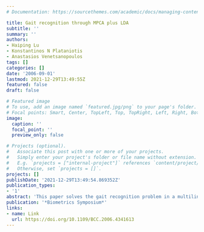 ```yaml
---
# Documentation: https://sourcethemes.com/academic/docs/managing-content/

title: Gait recognition through MPCA plus LDA
subtitle: ''
summary: ''
authors:
- Haiping Lu
- Konstantinos N Plataniotis
- Anastasios Venetsanopoulos
tags: []
categories: []
date: '2006-09-01'
lastmod: 2021-12-29T13:49:55Z
featured: false
draft: false

# Featured image
# To use, add an image named `featured.jpg/png` to your page's folder.
# Focal points: Smart, Center, TopLeft, Top, TopRight, Left, Right, BottomLeft, Bottom, BottomRight.
image:
  caption: ''
  focal_point: ''
  preview_only: false

# Projects (optional).
#   Associate this post with one or more of your projects.
#   Simply enter your project's folder or file name without extension.
#   E.g. `projects = ["internal-project"]` references `content/project/deep-learning/index.md`.
#   Otherwise, set `projects = []`.
projects: []
publishDate: '2021-12-29T13:49:54.869352Z'
publication_types:
- '1'
abstract: 'This paper solves the gait recognition problem in a multilinear principal component analysis (MPCA) framework. Gait sequences are naturally described as tensor objects and feature extraction for tensor objects is important in computer vision and pattern recognition applications. Classical principal component analysis (PCA) operates on vectors and it is not directly applicable to gait sequences. This work introduces an MPCA framework for feature extraction from gait sequences by seeking a multilinear projection onto a tensor subspace of lower dimensionality which captures most of the variance of the original gait samples. A subset of the extracted eigen-tensors are selected and the classical LDA is then applied. In experiments, gait recognition results are reported on the Gait Challenge data sets using the proposed solution. The results indicate that with a simple design, the proposed algorithm outperforms the state-of-the-art algorithms.'
publication: '*Biometrics Symposium*'
links:
- name: Link
  url: https://doi.org/10.1109/BCC.2006.4341613
---
```

